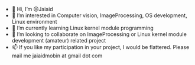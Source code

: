 - 👋 Hi, I’m @Jaiaid
- 👀 I’m interested in Computer vision, ImageProcessing, OS development, Linux environment 
- 🌱 I’m currently learning Linux kernel module programming
- 💞️ I’m looking to collaborate on ImageProcessing or Linux kernel module development (amateur) related project
- 📫 If you like my participation in your project, I would be flattered. Please mail me jaiaidmobin at gmail dot com

<!---
Jaiaid/Jaiaid is a ✨ special ✨ repository because its `README.md` (this file) appears on your GitHub profile.
You can click the Preview link to take a look at your changes.
--->
